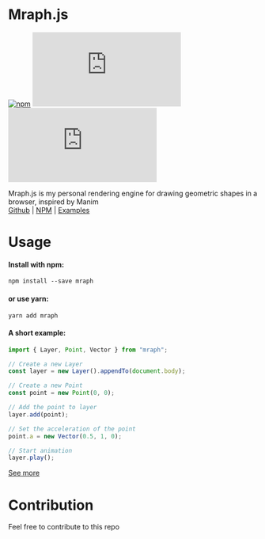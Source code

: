 # Mraph.js

[![npm](https://img.shields.io/npm/v/mraph)](https://www.npmjs.com/package/mraph)
[![GitHub](https://img.shields.io/github/license/SeiyaCooper/Mraph.js)](https://github.com/SeiyaCooper/Mraph.js/blob/main/LICENSE)
[![last commit](https://img.shields.io/github/last-commit/SeiyaCooper/Mraph.js)](https://github.com/SeiyaCooper/Mraph.js/commits/main)

Mraph.js is my personal rendering engine for drawing geometric shapes in a browser, inspired by Manim  
[Github](https://github.com/SeiyaCooper/Mraph.js) |
[NPM](https://www.npmjs.com/package/mraph) |
[Examples](/Mraph.js/gallery)

# Usage

#### Install with npm:

```shell
npm install --save mraph
```

#### or use yarn:

```shell
yarn add mraph
```

#### A short example:

```js
import { Layer, Point, Vector } from "mraph";

// Create a new Layer
const layer = new Layer().appendTo(document.body);

// Create a new Point
const point = new Point(0, 0);

// Add the point to layer
layer.add(point);

// Set the acceleration of the point
point.a = new Vector(0.5, 1, 0);

// Start animation
layer.play();
```

[See more](/Mraph.js/gallery)

# Contribution

Feel free to contribute to this repo
